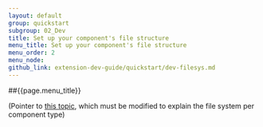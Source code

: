 ```yaml
---
layout: default
group: quickstart
subgroup: 02_Dev
title: Set up your component's file structure
menu_title: Set up your component's file structure
menu_order: 2
menu_node: 
github_link: extension-dev-guide/quickstart/dev-filesys.md
---
```


##{{page.menu_title}}

(Pointer to <a href="{{ site.gdeurl }}extension-dev-guide/module-file-structure.html" target="_blank">this topic</a>, which must be modified to explain the file system per component type)


